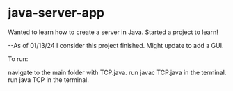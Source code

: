 # java-server-app
Wanted to learn how to create a server in Java. Started a project to learn!

--As of 01/13/24 I consider this project finished.
Might update to add a GUI.

To run:

navigate to the main folder with TCP.java.
run javac TCP.java in the terminal.
run java TCP in the terminal.
